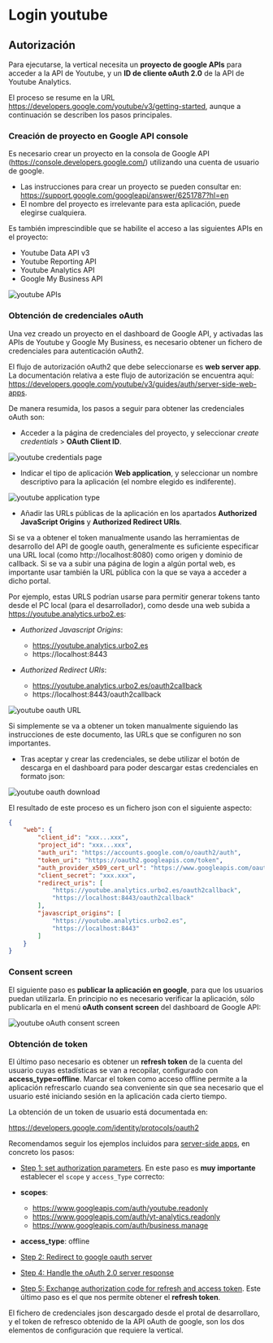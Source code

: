 # Login youtube

## Autorización

Para ejecutarse, la vertical necesita un **proyecto de google APIs** para acceder a la API de Youtube, y un **ID de cliente oAuth 2.0** de la API de Youtube Analytics.

El proceso se resume en la URL https://developers.google.com/youtube/v3/getting-started, aunque a continuación se describen los pasos principales.

### Creación de proyecto en Google API console

Es necesario crear un proyecto en la consola de Google API (https://console.developers.google.com/) utilizando una cuenta de usuario de google.

- Las instrucciones para crear un proyecto se pueden consultar en: https://support.google.com/googleapi/answer/6251787?hl=en
- El nombre del proyecto es irrelevante para esta aplicación, puede elegirse cualquiera.

Es también imprescindible que se habilite el acceso a las siguientes APIs en el proyecto:

- Youtube Data API v3
- Youtube Reporting API
- Youtube Analytics API
- Google My Business API

![youtube APIs](static/img/youtube_api.png)

### Obtención de credenciales oAuth

Una vez creado un proyecto en el dashboard de Google API, y activadas las APIs de Youtube y Google My Business, es necesario obtener un fichero de credenciales para autenticación oAuth2.

El flujo de autorización oAuth2 que debe seleccionarse es **web server app**. La documentación relativa a este flujo de autorización se encuentra aquí: https://developers.google.com/youtube/v3/guides/auth/server-side-web-apps.

De manera resumida, los pasos a seguir para obtener las credenciales oAuth son:

- Acceder a la página de credenciales del proyecto, y seleccionar *create credentials* > **OAuth Client ID**.

![youtube credentials page](static/img/youtube_cred_page.png)

- Indicar el tipo de aplicación **Web application**, y seleccionar un nombre descriptivo para la aplicación (el nombre elegido es indiferente).

![youtube application type](static/img/youtube_app_type.png)

- Añadir las URLs públicas de la aplicación en los apartados **Authorized JavaScript Origins** y **Authorized Redirect URIs**.

Si se va a obtener el token manualmente usando las herramientas de desarrollo del API de google oauth, generalmente es suficiente especificar una URL local (como http://localhost:8080) como origen y dominio de callback. Si se va a subir una página de login a algún portal web, es importante usar también la URL pública con la que se vaya a acceder a dicho portal. 

Por ejemplo, estas URLS podrían usarse para permitir generar tokens tanto desde el PC local (para el desarrollador), como desde una web subida a https://youtube.analytics.urbo2.es:

- *Authorized Javascript Origins*:
  - https://youtube.analytics.urbo2.es
  - https://localhost:8443

- *Authorized Redirect URIs*:
  - https://youtube.analytics.urbo2.es/oauth2callback
  - https://localhost:8443/oauth2callback

![youtube oauth URL](static/img/youtube_oauth_url.png)

Si simplemente se va a obtener un token manualmente siguiendo las instrucciones de este documento, las URLs que se configuren no son importantes.

- Tras aceptar y crear las credenciales, se debe utilizar el botón de descarga en el dashboard para poder descargar estas credenciales en formato json:

![youtube oauth download](static/img/youtube_oauth_download.png)

El resultado de este proceso es un fichero json con el siguiente aspecto:

```json
{
    "web": {
        "client_id": "xxx...xxx",
        "project_id": "xxx...xxx",
        "auth_uri": "https://accounts.google.com/o/oauth2/auth",
        "token_uri": "https://oauth2.googleapis.com/token",
        "auth_provider_x509_cert_url": "https://www.googleapis.com/oauth2/v1/certs",
        "client_secret": "xxx.xxx",
        "redirect_uris": [
            "https://youtube.analytics.urbo2.es/oauth2callback",
            "https://localhost:8443/oauth2callback"
        ],
        "javascript_origins": [
            "https://youtube.analytics.urbo2.es",
            "https://localhost:8443"
        ]
    }
}
```

### Consent screen

El siguiente paso es **publicar la aplicación en google**, para que los usuarios puedan utilizarla. En principio no es necesario verificar la aplicación, sólo publicarla en el menú **oAuth consent screen** del dashboard de Google API:

![youtube oAuth consent screen](static/img/youtube_consent_screen.png)

### Obtención de token

El último paso necesario es obtener un **refresh token** de la cuenta del usuario cuyas estadísticas se van a recopilar, configurado con **access_type=offline**. Marcar el token como acceso offline permite a la aplicación refrescarlo cuando sea conveniente sin que sea necesario que el usuario esté iniciando sesión en la aplicación cada cierto tiempo.

La obtención de un token de usuario está documentada en:

https://developers.google.com/identity/protocols/oauth2

Recomendamos seguir los ejemplos incluidos para [server-side apps](https://developers.google.com/identity/protocols/oauth2/web-server), en concreto los pasos:

- [Step 1: set authorization parameters](https://developers.google.com/identity/protocols/oauth2/web-server#creatingclient). En este paso es **muy importante** establecer el `scope` y `access_Type` correcto:

- **scopes**:

  - https://www.googleapis.com/auth/youtube.readonly
  - https://www.googleapis.com/auth/yt-analytics.readonly
  - https://www.googleapis.com/auth/business.manage

- **access_type**: offline

- [Step 2: Redirect to google oauth server](https://developers.google.com/identity/protocols/oauth2/web-server#redirecting)
- [Step 4: Handle the oAuth 2.0 server response](https://developers.google.com/identity/protocols/oauth2/web-server#handlingresponse)
- [Step 5: Exchange authorization code for refresh and access token](https://developers.google.com/identity/protocols/oauth2/web-server#exchange-authorization-code). Este último paso es el que nos permite obtener el **refresh token**.

El fichero de credenciales json descargado desde el protal de desarrollaro, y el token de refresco obtenido de la API oAuth de google, son los dos elementos de configuración que requiere la vertical.
